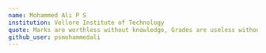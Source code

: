 ```yaml
---
name: Mohammed Ali P S
institution: Vellore Institute of Technology
quote: Marks are worthless without knowledge, Grades are useless without learning, Skills are lifeless without using it...
github_user: psmohammedali
---
```

